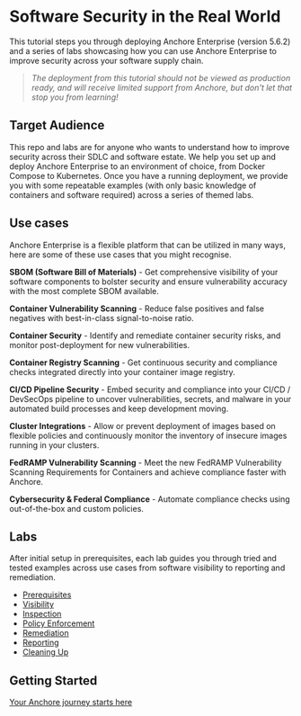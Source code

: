 # Software Security in the Real World

This tutorial steps you through deploying Anchore Enterprise (version 5.6.2) and a series of labs showcasing how you can use Anchore Enterprise to improve security across your software supply chain.

> _The deployment from this tutorial should not be viewed as production ready, and will receive limited support from Anchore, but don't let that stop you from learning!_

## Target Audience

This repo and labs are for anyone who wants to understand how to improve security across their SDLC and software estate.
We help you set up and deploy Anchore Enterprise to an environment of choice, from Docker Compose to Kubernetes. 
Once you have a running deployment, we provide you with some repeatable examples (with only basic knowledge of containers and software required) across a series of themed labs.

## Use cases

Anchore Enterprise is a flexible platform that can be utilized in many ways, here are some of these use cases that you might recognise.

**SBOM (Software Bill of Materials)** - Get comprehensive visibility of your software components to bolster security and ensure vulnerability accuracy with the most complete SBOM available.

**Container Vulnerability Scanning** - Reduce false positives and false negatives with best-in-class signal-to-noise ratio.

**Container Security** - Identify and remediate container security risks, and monitor post-deployment for new vulnerabilities.

**Container Registry Scanning** - Get continuous security and compliance checks integrated directly into your container image registry.

**CI/CD Pipeline Security** - Embed security and compliance into your CI/CD / DevSecOps pipeline to uncover vulnerabilities, secrets, and malware in your automated build processes and keep development moving.

**Cluster Integrations** - Allow or prevent deployment of images based on flexible policies and continuously monitor the inventory of insecure images running in your clusters.

**FedRAMP Vulnerability Scanning** - Meet the new FedRAMP Vulnerability Scanning Requirements for Containers and achieve compliance faster with Anchore.

**Cybersecurity & Federal Compliance** - Automate compliance checks using out-of-the-box and custom policies.

## Labs

After initial setup in prerequisites, each lab guides you through tried and tested examples across use cases from software visibility to reporting and remediation.  

* [Prerequisites](docs/01-prerequisites.md)
* [Visibility](docs/02-visibility.md)
* [Inspection](docs/03-inspection.md)
* [Policy Enforcement](docs/04-policy-enforcement.md)
* [Remediation](docs/05-remediation.md)
* [Reporting](docs/06-reporting.md)
* [Cleaning Up](docs/07-cleanup.md)

## Getting Started 

[Your Anchore journey starts here](docs/01-prerequisites.md)